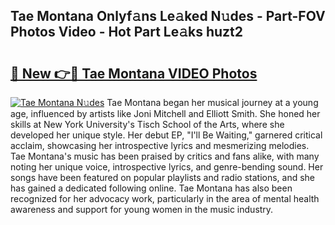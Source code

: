 ## Tae Montana Onlyf𝚊ns Le𝚊ked N𝚞des - Part-FOV Photos Video - Hot Part Le𝚊ks huzt2

# <h2><a href="http://ab50385.deff.icu/?id=Tae+Montana">🔗 New 👉🔴 Tae Montana VIDEO Photos</a></h2>

[![Tae Montana N𝚞des](https://i.imgur.com/rIISA9y.gif)](http://ab50385.deff.icu/?id=Tae+Montana)
Tae Montana began her musical journey at a young age, influenced by artists like Joni Mitchell and Elliott Smith. She honed her skills at New York University's Tisch School of the Arts, where she developed her unique style. Her debut EP, "I'll Be Waiting," garnered critical acclaim, showcasing her introspective lyrics and mesmerizing melodies. Tae Montana's music has been praised by critics and fans alike, with many noting her unique voice, introspective lyrics, and genre-bending sound. Her songs have been featured on popular playlists and radio stations, and she has gained a dedicated following online. Tae Montana has also been recognized for her advocacy work, particularly in the area of mental health awareness and support for young women in the music industry.
